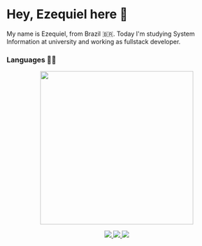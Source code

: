# Hey, Ezequiel here 🦁
My name is Ezequiel, from Brazil 🇧🇷. Today I'm studying System Information at university and working as fullstack developer.

### Languages 👨‍💻
<p align='center'>
  <a href="#"><img src="https://github-readme-stats.vercel.app/api/top-langs/?username=EzequielAS&layout=compact&theme=dark&count_private=true" width="350"></a>
</p>
<p align='center'>
  <a href="https://wa.me/5579991542456?text=Olá!%20Ezequiel%20vim%20do%20Github" target="__blank">
    <img src="https://img.shields.io/badge/WHATSAPP-%2325D366.svg?&style=for-the-badge&logo=whatsapp&logoColor=white" />    
  </a>
  <a href="https://www.linkedin.com/in/ezequiel-alves-3b09a21a6/" target="__blank">
    <img src="https://img.shields.io/badge/linkedin-%230077B5.svg?&style=for-the-badge&logo=linkedin&logoColor=white" />
  </a>
  <a href="https://www.instagram.com/ezequiel.alves0/" target="__blank">
    <img src="https://img.shields.io/badge/instagram-%23E4405F.svg?&style=for-the-badge&logo=instagram&logoColor=white" />        
  </a>
  </p>

